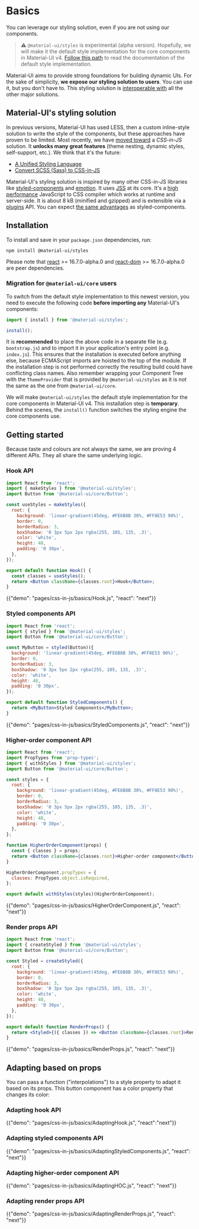 # Basics

<p class="description">You can leverage our styling solution, even if you are not using our components.</p>

> ⚠️ `@material-ui/styles` is experimental (alpha version).
Hopefully, we will make it the default style implementation for the core components in Material-UI v4.
[Follow this path](/customization/css-in-js/) to read the documentation
of the default style implementation.

Material-UI aims to provide strong foundations for building dynamic UIs.
For the sake of simplicity, **we expose our styling solution to users**.
You can use it, but you don't have to. This styling solution is [interoperable with](/guides/interoperability/) all the other major solutions.

## Material-UI's styling solution

In previous versions, Material-UI has used LESS, then a custom inline-style solution to write the style of the
components, but these approaches have proven to be limited. Most recently, we have [moved toward](https://github.com/oliviertassinari/a-journey-toward-better-style)
a *CSS-in-JS* solution. It **unlocks many great features** (theme nesting, dynamic styles, self-support, etc.).
We think that it's the future:
- [A Unified Styling Language](https://medium.com/seek-blog/a-unified-styling-language-d0c208de2660)
- [Convert SCSS (Sass) to CSS-in-JS](https://egghead.io/courses/convert-scss-sass-to-css-in-js)

Material-UI's styling solution is inspired by many other CSS-in-JS libraries like [styled-components](https://www.styled-components.com/) and [emotion](https://emotion.sh/).
It uses [JSS](https://github.com/cssinjs/jss) at its core.
It's a [high performance](https://github.com/cssinjs/jss/blob/master/docs/performance.md) JavaScript to CSS compiler which works at runtime and server-side.
It is about 8 kB (minified and gzipped) and is extensible via a [plugins](https://github.com/cssinjs/jss/blob/master/docs/plugins.md) API.
You can expect [the same advantages](https://www.styled-components.com/docs/basics#motivation) as styled-components.

## Installation

To install and save in your `package.json` dependencies, run:

```sh
npm install @material-ui/styles
```

Please note that [react](https://www.npmjs.com/package/react) >= 16.7.0-alpha.0 and [react-dom](https://www.npmjs.com/package/react-dom) >= 16.7.0-alpha.0 are peer dependencies.

### Migration for `@material-ui/core` users

To switch from the default style implementation to this newest version, you need to execute the following code **before importing any** Material-UI's components:

```js
import { install } from '@material-ui/styles';

install();
```

It is **recommended** to place the above code in a separate file (e.g. `bootstrap.js`) and to import it in your application's entry point (e.g. `index.js`).
This ensures that the installation is executed before anything else, because ECMAScript imports are hoisted to the top of the module. If the installation step is not performed correctly the resulting build could have conflicting class names.
Also remember wrapping your Component Tree with the `ThemeProvider` that is provided by `@material-ui/styles` as it is not the same as the one from `@material-ui/core`.

We will make `@material-ui/styles` the default style implementation for the core components in Material-UI v4. This installation step is **temporary**.
Behind the scenes, the `install()` function switches the styling engine the core components use.

## Getting started

Because taste and colours are not always the same, we are proving 4 different APIs.
They all share the same underlying logic.

### Hook API

```jsx
import React from 'react';
import { makeStyles } from '@material-ui/styles';
import Button from '@material-ui/core/Button';

const useStyles = makeStyles({
  root: {
    background: 'linear-gradient(45deg, #FE6B8B 30%, #FF8E53 90%)',
    border: 0,
    borderRadius: 3,
    boxShadow: '0 3px 5px 2px rgba(255, 105, 135, .3)',
    color: 'white',
    height: 48,
    padding: '0 30px',
  },
});

export default function Hook() {
  const classes = useStyles();
  return <Button className={classes.root}>Hook</Button>;
}
```

{{"demo": "pages/css-in-js/basics/Hook.js", "react": "next"}}

### Styled components API

```jsx
import React from 'react';
import { styled } from '@material-ui/styles';
import Button from '@material-ui/core/Button';

const MyButton = styled(Button)({
  background: 'linear-gradient(45deg, #FE6B8B 30%, #FF8E53 90%)',
  border: 0,
  borderRadius: 3,
  boxShadow: '0 3px 5px 2px rgba(255, 105, 135, .3)',
  color: 'white',
  height: 48,
  padding: '0 30px',
});

export default function StyledComponents() {
  return <MyButton>Styled Components</MyButton>;
}
```

{{"demo": "pages/css-in-js/basics/StyledComponents.js", "react": "next"}}

### Higher-order component API

```jsx
import React from 'react';
import PropTypes from 'prop-types';
import { withStyles } from '@material-ui/styles';
import Button from '@material-ui/core/Button';

const styles = {
  root: {
    background: 'linear-gradient(45deg, #FE6B8B 30%, #FF8E53 90%)',
    border: 0,
    borderRadius: 3,
    boxShadow: '0 3px 5px 2px rgba(255, 105, 135, .3)',
    color: 'white',
    height: 48,
    padding: '0 30px',
  },
};

function HigherOrderComponent(props) {
  const { classes } = props;
  return <Button className={classes.root}>Higher-order component</Button>;
}

HigherOrderComponent.propTypes = {
  classes: PropTypes.object.isRequired,
};

export default withStyles(styles)(HigherOrderComponent);
```

{{"demo": "pages/css-in-js/basics/HigherOrderComponent.js", "react": "next"}}

### Render props API

```jsx
import React from 'react';
import { createStyled } from '@material-ui/styles';
import Button from '@material-ui/core/Button';

const Styled = createStyled({
  root: {
    background: 'linear-gradient(45deg, #FE6B8B 30%, #FF8E53 90%)',
    border: 0,
    borderRadius: 3,
    boxShadow: '0 3px 5px 2px rgba(255, 105, 135, .3)',
    color: 'white',
    height: 48,
    padding: '0 30px',
  },
});

export default function RenderProps() {
  return <Styled>{({ classes }) => <Button className={classes.root}>Render props</Button>}</Styled>;
}
```

{{"demo": "pages/css-in-js/basics/RenderProps.js", "react": "next"}}

## Adapting based on props

You can pass a function ("interpolations") to a style property to adapt it based on its props.
This button component has a color property that changes its color:

### Adapting hook API

{{"demo": "pages/css-in-js/basics/AdaptingHook.js", "react":"next"}}

### Adapting styled components API

{{"demo": "pages/css-in-js/basics/AdaptingStyledComponents.js", "react": "next"}}

### Adapting higher-order component API

{{"demo": "pages/css-in-js/basics/AdaptingHOC.js", "react": "next"}}

### Adapting render props API

{{"demo": "pages/css-in-js/basics/AdaptingRenderProps.js", "react": "next"}}
